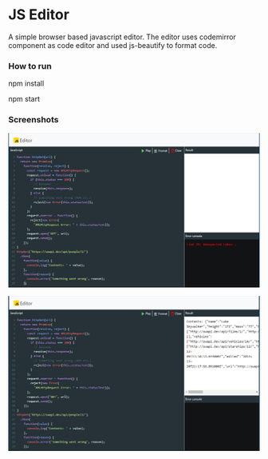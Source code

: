 # JS Editor

A simple browser based javascript editor. The editor uses codemirror component as code editor and used js-beautify to format code.

### How to run

npm install

npm start

### Screenshots

![Screen](./screenshots/1.PNG)

![Screen](./screenshots/2.PNG)
